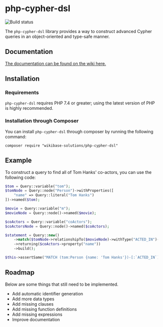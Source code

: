 # php-cypher-dsl

![Build status](https://github.com/WikibaseSolutions/php-cypher-dsl/actions/workflows/main.yml/badge.svg)

The `php-cypher-dsl` library provides a way to construct advanced Cypher queries in an object-oriented and type-safe manner.

## Documentation

[The documentation can be found on the wiki here.](https://github.com/WikibaseSolutions/php-cypher-dsl/wiki)

## Installation

### Requirements

`php-cypher-dsl` requires PHP 7.4 or greater; using the latest version of PHP is highly recommended.

### Installation through Composer

You can install `php-cypher-dsl` through composer by running the following command:

```
composer require "wikibase-solutions/php-cypher-dsl"
```

## Example

To construct a query to find all of Tom Hanks' co-actors, you can use the following code:

```php
$tom = Query::variable("tom");
$tomNode = Query::node("Person")->withProperties([
	"name" => Query::literal("Tom Hanks")
])->named($tom);

$movie = Query::variable("m");
$movieNode = Query::node()->named($movie);

$coActors = Query::variable("coActors");
$coActorsNode = Query::node()->named($coActors);

$statement = Query::new()
	->match($tomNode->relationshipTo($movieNode)->withType("ACTED_IN")->relationshipFrom($coActorsNode)->withType("ACTED_IN"))
	->returning($coActors->property("name"))
	->build();

$this->assertSame("MATCH (tom:Person {name: 'Tom Hanks'})-[:`ACTED_IN`]->(m)<-[:`ACTED_IN`]-(coActors) RETURN coActors.name", $statement);
```

## Roadmap

Below are some things that still need to be implemented.

- Add automatic identifier generation
- Add more data types
- Add missing clauses
- Add missing function definitions
- Add missing expressions
- Improve documentation
